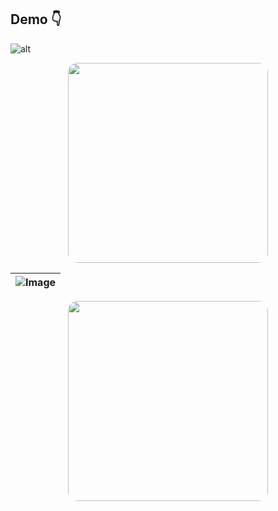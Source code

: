 <!-- video insert-->

## Demo 👇

![alt](f1.png)

<div style="text-align: center;">
  <img src="o1.gif" 
  style="border-radius: 15px;"
  height="320">
</div>

| ![Image](o1.gif) |
| :--------------: |

<p align="center">
    <img src="o1.gif" height="320" style="border-radius: 15px;">
</p>
